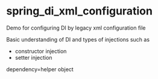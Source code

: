 # spring_di_xml_configuration
Demo for configuring DI by legacy xml configuration file

<p>Basic understanding of DI and types of injections such as </p>
<ul>
    <li>constructor injection</li>
    <li>setter injection</li>
</ul>

<p>dependency=helper object</p>
